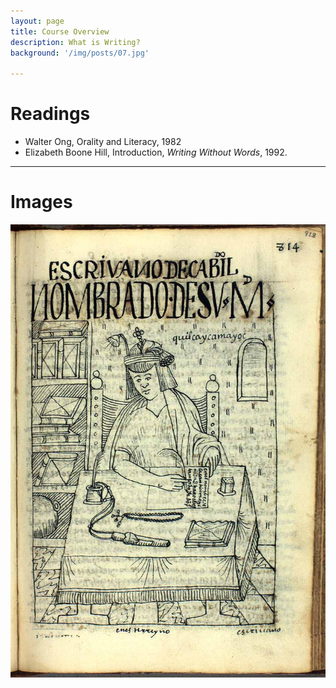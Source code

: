 ```yaml
---
layout: page
title: Course Overview
description: What is Writing?
background: '/img/posts/07.jpg'

---
```

# Readings

* Walter Ong, Orality and Literacy, 1982
* Elizabeth Boone Hill, Introduction, *Writing Without Words*, 1992.

---
# Images
<img src="\img\posts\07.jpg" style="display: block; width: 600px; margin-right: auto; margin-left: auto;" />
